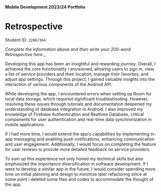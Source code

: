**Mobile Development 2023/24 Portfolio**

# Retrospective

Student ID: `22067364`

_Complete the information above and then write your 200-word Retrospective here.__

Developing this app has been an insightful and rewarding journey. Overall, I achieved the core
functionality I envisioned, allowing users to sign in, view a list of service providers and their location, manage
their favorites, and adjust app settings. Through this project, I gained valuable insights into the
interaction of various components of the Android API.

While developing the app, I encountered errors when setting up Room for local data storage, which
required significant troubleshooting. However, resolving these issues through tutorials and documentation deepened my understanding of
database integration in Android. I also improved my knowledge of Firebase Authentication and
Realtime Database, critical components for user authentication and real-time data synchronization in
mobile applications.

If I had more time, I would extend the app's capabilities by implementing in-app messaging and
enabling push notifications, enhancing communication and user engagement. Additionally, I would
focus on completing the feature for user reviews to provide more detailed feedback on service
providers.

To sum up this experience not only honed my technical skills but also emphasized the importance diversification in software development. If I were to develop a similar app in the
future, I would consider spending more time on initial planning and design to minimize later
refactoring since at some point i deleted some files and codes to accommodate the thought of the app.